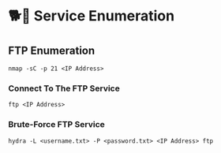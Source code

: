 # 🐕🦺 Service Enumeration

## FTP Enumeration

```
nmap -sC -p 21 <IP Address>
```

### Connect To The FTP Service

```
ftp <IP Address>
```

### Brute-Force FTP Service

```
hydra -L <username.txt> -P <password.txt> <IP Address> ftp
```

